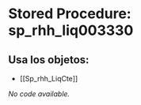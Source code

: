 # Stored Procedure: sp_rhh_liq003330

## Usa los objetos:
- [[Sp_rhh_LiqCte]]

*No code available.*
